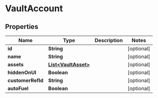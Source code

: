 

# VaultAccount


## Properties

| Name | Type | Description | Notes |
|------------ | ------------- | ------------- | -------------|
|**id** | **String** |  |  [optional] |
|**name** | **String** |  |  [optional] |
|**assets** | [**List&lt;VaultAsset&gt;**](VaultAsset.md) |  |  [optional] |
|**hiddenOnUI** | **Boolean** |  |  [optional] |
|**customerRefId** | **String** |  |  [optional] |
|**autoFuel** | **Boolean** |  |  [optional] |



